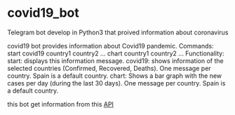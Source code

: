 # covid19_bot
Telegram bot develop in Python3 that proived information about coronavirus

covid19 bot provides information about Covid19 pandemic.
Commands:
start
covid19 country1 country2 ...
chart country1 country2 ...
Functionality:
start: displays this information message.
covid19: shows information of the selected countries (Confirmed, Recovered, Deaths). One message per country. Spain is a default country.
chart: Shows a bar graph with the new cases per day (during the last 30 days). One message per country. Spain is a default country.

this bot get information from this [API](https://documenter.getpostman.com/view/10808728/SzS8rjbc?version=latest)
